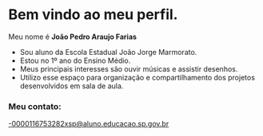 # Bem vindo ao meu perfil.

Meu nome é **João Pedro Araujo Farias**

- Sou aluno da Escola Estadual João Jorge Marmorato.
- Estou no 1º ano do Ensino Médio.
- Meus principais interesses são ouvir músicas e assistir desenhos.
- Utilizo esse espaço para organização e compartilhamento dos projetos desenvolvidos em sala de aula.

### Meu contato: 

-0000116753282xsp@aluno.educacao.sp.gov.br



<!---
joaofarias16/joaofarias16 is a ✨ special ✨ repository because its `README.md` (this file) appears on your GitHub profile.
You can click the Preview link to take a look at your changes.
--->
